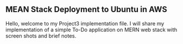 ## MEAN Stack Deployment to Ubuntu in AWS
Hello, welcome to my Project3 implementation file. I will share my implementation of a simple To-Do application on MERN web stack with screen shots and brief notes.